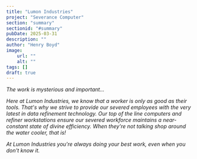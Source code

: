```yaml
---
title: "Lumon Industries"
project: "Severance Computer"
section: "summary"
sectionid: "#summary"
pubDate: 2025-03-31
description: ""
author: "Henry Boyd"
image:
    url: ""
    alt: ""
tags: []
draft: true
---
```


<p style="font-style: italic;"> The work is mysterious and important... </p>
<p style="font-style: italic;">
    Here at Lumon Industries, we know that a worker is only as good as their tools. That's why we strive to provide our severed employees with the very latest in data refinement technology. Our top of the line computers and refiner workstations ensure our severed workforce maintains a near-constant state of divine efficiency. When they're not talking shop around the water cooler, that is!
</p>
<p style="font-style: italic;">
    At Lumon Industries you're always doing your best work, even when you don't know it. 
</p>
